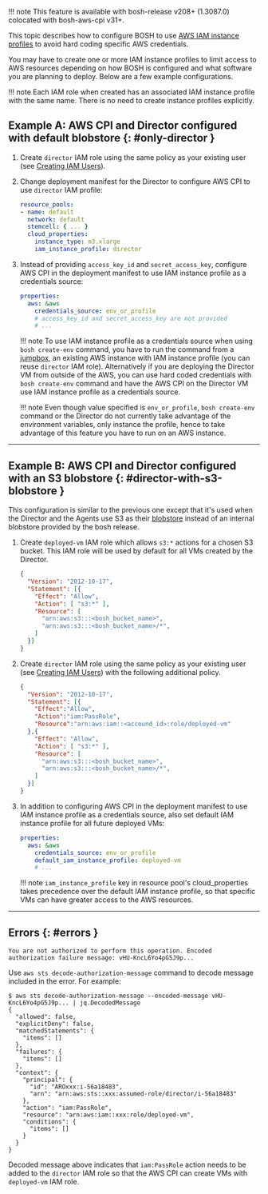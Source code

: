 !!! note
    This feature is available with bosh-release v208+ (1.3087.0) colocated with bosh-aws-cpi v31+.

This topic describes how to configure BOSH to use [AWS IAM instance profiles](http://docs.aws.amazon.com/IAM/latest/UserGuide/id_roles_use_switch-role-ec2.html) to avoid hard coding specific AWS credentials.

You may have to create one or more IAM instance profiles to limit access to AWS resources depending on how BOSH is configured and what software you are planning to deploy. Below are a few example configurations.

!!! note
    Each IAM role when created has an associated IAM instance profile with the same name. There is no need to create instance profiles explicitly.

## Example A: AWS CPI and Director configured with default blobstore {: #only-director }

1. Create `director` IAM role using the same policy as your existing user (see [Creating IAM Users](aws-iam-users.md)).

1. Change deployment manifest for the Director to configure AWS CPI to use `director` IAM profile:

    ```yaml
    resource_pools:
    - name: default
      network: default
      stemcell: { ... }
      cloud_properties:
        instance_type: m3.xlarge
        iam_instance_profile: director
    ```

1. Instead of providing `access_key_id` and `secret_access_key`, configure AWS CPI in the deployment manifest to use IAM instance profile as a credentials source:

    ```yaml
    properties:
      aws: &aws
        credentials_source: env_or_profile
        # access_key_id and secret_access_key are not provided
        # ...
    ```

    !!! note
        To use IAM instance profile as a credentials source when using `bosh create-env` command, you have to run the command from a [jumpbox](terminology.md#jumpbox), an existing AWS instance with IAM instance profile (you can reuse `director` IAM role). Alternatively if you are deploying the Director VM from outside of the AWS, you can use hard coded credentials with `bosh create-env` command and have the AWS CPI on the Director VM use IAM instance profile as a credentials source.

    !!! note
        Even though value specified is `env_or_profile`, `bosh create-env` command or the Director do not currently take advantage of the environment variables, only instance the profile, hence to take advantage of this feature you have to run on an AWS instance.

---
## Example B: AWS CPI and Director configured with an S3 blobstore {: #director-with-s3-blobstore }

This configuration is similar to the previous one except that it's used when the Director and the Agents use S3 as their [blobstore](bosh-components.md#blobstore) instead of an internal blobstore provided by the bosh release.

1. Create `deployed-vm` IAM role which allows `s3:*` actions for a chosen S3 bucket. This IAM role will be used by default for all VMs created by the Director.

    ```json
    {
      "Version": "2012-10-17",
      "Statement": [{
        "Effect": "Allow",
        "Action": [ "s3:*" ],
        "Resource": [
          "arn:aws:s3:::<bosh_bucket_name>",
          "arn:aws:s3:::<bosh_bucket_name>/*",
        ]
      }]
    }
    ```

1. Create `director` IAM role using the same policy as your existing user (see [Creating IAM Users](aws-iam-users.md)) with the following additional policy.

    ```json
    {
      "Version": "2012-10-17",
      "Statement": [{
        "Effect":"Allow",
        "Action":"iam:PassRole",
        "Resource":"arn:aws:iam::<accound_id>:role/deployed-vm"
      },{
        "Effect": "Allow",
        "Action": [ "s3:*" ],
        "Resource": [
          "arn:aws:s3:::<bosh_bucket_name>",
          "arn:aws:s3:::<bosh_bucket_name>/*",
        ]
      }]
    }
    ```

1. In addition to configuring AWS CPI in the deployment manifest to use IAM instance profile as a credentials source, also set default IAM instance profile for all future deployed VMs:

    ```yaml
    properties:
      aws: &aws
        credentials_source: env_or_profile
        default_iam_instance_profile: deployed-vm
        # ...
    ```

    !!! note
    <code>iam_instance_profile</code> key in resource pool's cloud_properties takes precedence over the default IAM instance profile, so that specific VMs can have greater access to the AWS resources.

---
## Errors {: #errors }

```
You are not authorized to perform this operation. Encoded authorization failure message: vHU-KncL6Yo4pG5J9p...
```

Use `aws sts decode-authorization-message` command to decode message included in the error. For example:

```shell
$ aws sts decode-authorization-message --encoded-message vHU-KncL6Yo4pG5J9p... | jq.DecodedMessage
{
  "allowed": false,
  "explicitDeny": false,
  "matchedStatements": {
    "items": []
  },
  "failures": {
    "items": []
  },
  "context": {
    "principal": {
      "id": "AROxxx:i-56a18483",
      "arn": "arn:aws:sts::xxx:assumed-role/director/i-56a18483"
    },
    "action": "iam:PassRole",
    "resource": "arn:aws:iam::xxx:role/deployed-vm",
    "conditions": {
      "items": []
    }
  }
}
```

Decoded message above indicates that `iam:PassRole` action needs to be added to the `director` IAM role so that the AWS CPI can create VMs with `deployed-vm` IAM role.
